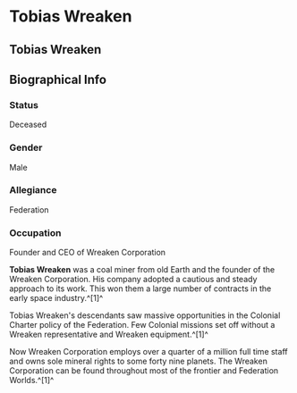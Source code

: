 # Tobias Wreaken
## Tobias Wreaken

		

## Biographical Info

### Status

Deceased

### Gender

Male

### Allegiance

Federation

### Occupation

Founder and CEO of Wreaken Corporation

**Tobias Wreaken** was a coal miner from old Earth and the founder of the Wreaken Corporation. His company adopted a cautious and steady approach to its work. This won them a large number of contracts in the early space industry.^[1]^

Tobias Wreaken's descendants saw massive opportunities in the Colonial Charter policy of the Federation. Few Colonial missions set off without a Wreaken representative and Wreaken equipment.^[1]^

Now Wreaken Corporation employs over a quarter of a million full time staff and owns sole mineral rights to some forty nine planets. The Wreaken Corporation can be found throughout most of the frontier and Federation Worlds.^[1]^